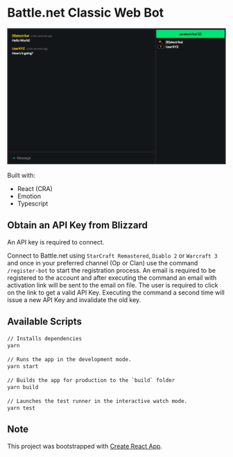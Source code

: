 # Battle.net Classic Web Bot

![Demo bot](.github/demo.png?raw=true 'Demo bot')

Built with:

- React (CRA)
- Emotion
- Typescript

## Obtain an API Key from Blizzard

An API key is required to connect.

Connect to Battle.net using `StarCraft Remastered`, `Diablo 2` or `Warcraft 3` and once in your preferred
channel (Op or Clan) use the command `/register-bot` to start the registration process. An email is
required to be registered to the account and after executing the command an email with activation link will be sent to the email on file. The user is required to click on the link to get a valid API Key. Executing the command a second time will issue a new API Key and invalidate the old key.

## Available Scripts

```
// Installs dependencies
yarn

// Runs the app in the development mode.
yarn start

// Builds the app for production to the `build` folder
yarn build

// Launches the test runner in the interactive watch mode.
yarn test
```

## Note

This project was bootstrapped with [Create React App](https://github.com/facebook/create-react-app).
